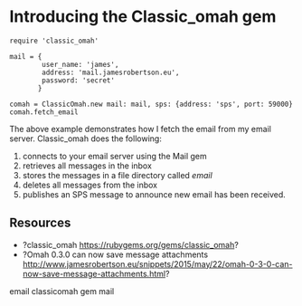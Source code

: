 # Introducing the Classic_omah gem

    require 'classic_omah'

    mail = {
            user_name: 'james', 
            address: 'mail.jamesrobertson.eu',
            password: 'secret'
           }

    comah = ClassicOmah.new mail: mail, sps: {address: 'sps', port: 59000}
    comah.fetch_email

The above example demonstrates how I fetch the email from my email server. Classic_omah does the following:

1. connects to your email server using the Mail gem
2. retrieves all messages in the inbox
3. stores the messages in a file directory called *email*
4. deletes all messages from the inbox
5. publishes an SPS message to announce new email has been received.


## Resources

* ?classic_omah https://rubygems.org/gems/classic_omah?
* ?Omah 0.3.0 can now save message attachments http://www.jamesrobertson.eu/snippets/2015/may/22/omah-0-3-0-can-now-save-message-attachments.html?

email classicomah gem mail
